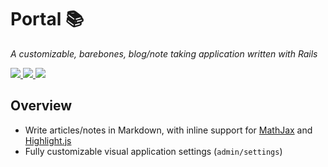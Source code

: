 <p align="center">
  <h1>Portal 📚 </h1>
  <p>
    <i>A customizable, barebones, blog/note taking application written with Rails</i>
  </p>
  <a href="https://codeclimate.com/github/AndrewMcBurney/portal">
    <img src="https://codeclimate.com/github/AndrewMcBurney/portal/badges/gpa.svg" />
  </a>
  <a href="https://codeclimate.com/github/AndrewMcBurney/portal">
    <img src="https://codeclimate.com/github/AndrewMcBurney/portal/badges/coverage.svg" />
  </a>
  <a href="https://codeclimate.com/github/AndrewMcBurney/portal">
    <img src="https://codeclimate.com/github/AndrewMcBurney/portal/badges/issue_count.svg" />
  </a>
</p>

## Overview
- Write articles/notes in Markdown, with inline support for [MathJax](https://www.mathjax.org/) and [Highlight.js](https://github.com/isagalaev/highlight.js)
- Fully customizable visual application settings (`admin/settings`)
